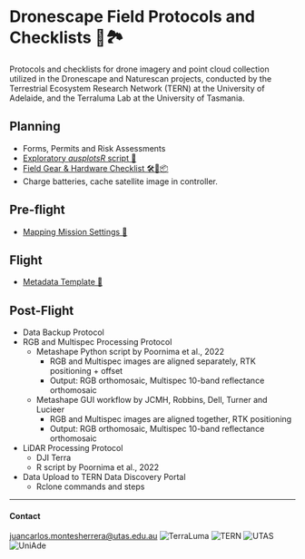 # Dronescape Field Protocols and Checklists 🚁🏞️

Protocols and checklists for drone imagery and point cloud collection utilized in the Dronescape and Naturescan projects, conducted by the Terrestrial Ecosystem Research Network (TERN) at the University of Adelaide, and the Terraluma Lab at the University of Tasmania.

## Planning

- Forms, Permits and Risk Assessments
- [Exploratory *ausplotsR* script 🔎](Files/ausplotsR_exploratory.R)
- [Field Gear & Hardware Checklist 🛠️🚁📦](Files/TERN-FieldGear-Checklist.md)
- Charge batteries, cache satellite image in controller.

## Pre-flight

- [Mapping Mission Settings 🚁](Files/TERN-Mapping-Mission-Settings.md)

## Flight

- [Metadata Template 📝](Files/TERN-Metadata-Drone-Flight.md)

## Post-Flight
- Data Backup Protocol
- RGB and Multispec Processing Protocol
    - Metashape Python script by Poornima et al., 2022
        - RGB and Multispec images are aligned separately, RTK positioning + offset
        - Output: RGB orthomosaic, Multispec 10-band reflectance orthomosaic
    - Metashape GUI workflow by JCMH, Robbins, Dell, Turner and Lucieer
        - RGB and Multispec images are aligned together, RTK positioning
        - Output: RGB orthomosaic, Multispec 10-band reflectance orthomosaic
- LiDAR Processing Protocol
    - DJI Terra
    - R script by Poornima et al., 2022
- Data Upload to TERN Data Discovery Portal
    - Rclone commands and steps

---
#### Contact
juancarlos.montesherrera@utas.edu.au
![TerraLuma](Figures-Logos\Terraluma-logo.png|100)
![TERN](Figures-Logos\TERN-logo.png|100)
![UTAS](Figures-Logos\UTAS-logo.png|100)
![UniAde](Figures-Logos\UniAdelaide-Logo.jpg|100)


